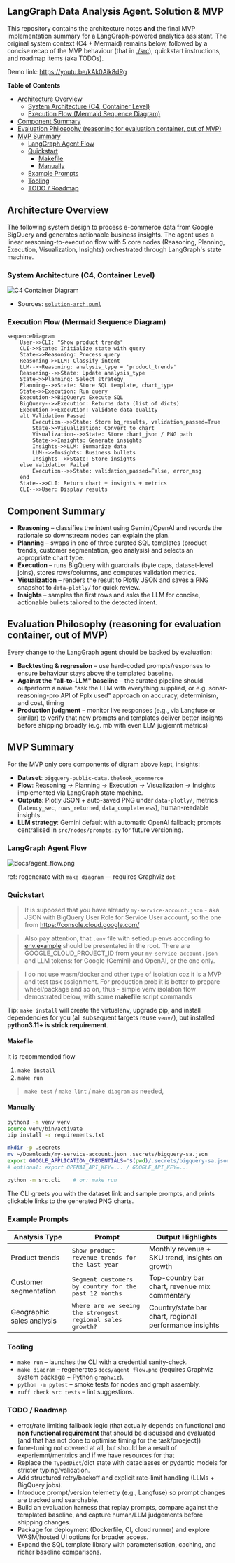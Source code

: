 ## LangGraph Data Analysis Agent. Solution & MVP

This repository contains the architecture notes **and** the final MVP implementation summary for a LangGraph-powered analytics assistant. The original system context (C4 + Mermaid) remains below, followed by a concise recap of the MVP behaviour (that in [./src](./src)), quickstart instructions, and roadmap items (aka TODOs).

Demo link: https://youtu.be/kAk0Aik8dRg

<!-- START doctoc generated TOC please keep comment here to allow auto update -->
<!-- DON'T EDIT THIS SECTION, INSTEAD RE-RUN doctoc TO UPDATE -->
**Table of Contents**

- [Architecture Overview](#architecture-overview)
  - [System Architecture (C4, Container Level)](#system-architecture-c4-container-level)
  - [Execution Flow (Mermaid Sequence Diagram)](#execution-flow-mermaid-sequence-diagram)
- [Component Summary](#component-summary)
- [Evaluation Philosophy (reasoning for evaluation container, out of MVP)](#evaluation-philosophy-reasoning-for-evaluation-container-out-of-mvp)
- [MVP Summary](#mvp-summary)
  - [LangGraph Agent Flow](#langgraph-agent-flow)
  - [Quickstart](#quickstart)
    - [Makefile](#makefile)
    - [Manually](#manually)
  - [Example Prompts](#example-prompts)
  - [Tooling](#tooling)
  - [TODO / Roadmap](#todo--roadmap)

<!-- END doctoc generated TOC please keep comment here to allow auto update -->

## Architecture Overview

The following system design to process e-commerce data from Google BigQuery and generates actionable business insights. The agent uses a linear reasoning-to-execution flow with 5 core nodes (Reasoning, Planning, Execution, Visualization, Insights) orchestrated through LangGraph's state machine.

### System Architecture (C4, Container Level)

![C4 Container Diagram](./docs/solution-arch.png)

- Sources: [`solution-arch.puml`](./docs/solution-arch.puml)

### Execution Flow (Mermaid Sequence Diagram)

```mermaid
sequenceDiagram
    User->>CLI: "Show product trends"
    CLI->>State: Initialize state with query
    State->>Reasoning: Process query
    Reasoning->>LLM: Classify intent
    LLM-->>Reasoning: analysis_type = 'product_trends'
    Reasoning-->>State: Update analysis_type
    State->>Planning: Select strategy
    Planning-->>State: Store SQL template, chart_type
    State->>Execution: Run query
    Execution->>BigQuery: Execute SQL
    BigQuery-->>Execution: Returns data (list of dicts)
    Execution->>Execution: Validate data quality
    alt Validation Passed
        Execution-->>State: Store bq_results, validation_passed=True
        State->>Visualization: Convert to chart
        Visualization-->>State: Store chart_json / PNG path
        State->>Insights: Generate insights
        Insights->>LLM: Summarize data
        LLM-->>Insights: Business bullets
        Insights-->>State: Store insights
    else Validation Failed
        Execution-->>State: validation_passed=False, error_msg
    end
    State-->>CLI: Return chart + insights + metrics
    CLI-->>User: Display results
```

## Component Summary
- **Reasoning** – classifies the intent using Gemini/OpenAI and records the rationale so downstream nodes can explain the plan.
- **Planning** – swaps in one of three curated SQL templates (product trends, customer segmentation, geo analysis) and selects an appropriate chart type.
- **Execution** – runs BigQuery with guardrails (byte caps, dataset-level joins), stores rows/columns, and computes validation metrics.
- **Visualization** – renders the result to Plotly JSON and saves a PNG snapshot to `data-plotly/` for quick review.
- **Insights** – samples the first rows and asks the LLM for concise, actionable bullets tailored to the detected intent.

## Evaluation Philosophy (reasoning for evaluation container, out of MVP)

Every change to the LangGraph agent should be backed by evaluation:

- **Backtesting & regression** – use hard-coded prompts/responses to ensure behaviour stays above the templated baseline.
- **Against the "all-to-LLM" baseline** – the curated pipeline should outperform a naive "ask the LLM with everything supplied, or e.g. sonar-reasoning-pro API of Pplx used" approach on accuracy, determinism, and cost, timing
- **Production judgment** – monitor live responses (e.g., via Langfuse or similar) to verify that new prompts and templates deliver better insights before shipping broadly (e.g. mb with even LLM jugjemnt metrics)

## MVP Summary

For the MVP only core components of digram above kept, insights:

- **Dataset**: `bigquery-public-data.thelook_ecommerce`
- **Flow**: Reasoning → Planning → Execution → Visualization → Insights implemented via LangGraph state machine.
- **Outputs**: Plotly JSON + auto-saved PNG under `data-plotly/`, metrics (`latency_sec`, `rows_returned`, `data_completeness`), human-readable insights.
- **LLM strategy**: Gemini default with automatic OpenAI fallback; prompts centralised in `src/nodes/prompts.py` for future versioning.

### LangGraph Agent Flow

![docs/agent_flow.png](docs/agent_flow.png)

ref: regenerate with `make diagram` — requires Graphviz `dot`

### Quickstart

> It is supposed that you have already `my-service-account.json` - aka JSON with BigQuery User Role for Service User account, so the one from https://console.cloud.google.com/

> Also pay attention, that `.env` file with setledup envs according to [env.example](env.example) should be presentated in the root. There are GOOGLE_CLOUD_PROJECT_ID from your `my-service-account.json` and LLM tokens: for Google (Gemini) and OpenAI, or the one only.

> I do not use wasm/docker and other type of isolation coz it is a MVP and test task assignment. For production prob it is better to prepare wheel/package and so on, thus - simple venv isolation flow demostrated below, with some **makefile** script commands

Tip: `make install` will create the virtualenv, upgrade pip, and install dependencies for you (all subsequent targets reuse `venv/`), but installed **python3.11+ is strick requirement**.

#### Makefile

It is recommended flow

1. `make install`
2. `make run` 

> `make test` / `make lint` / `make diagram` as needed, 

#### Manually

```bash
python3 -m venv venv
source venv/bin/activate
pip install -r requirements.txt

mkdir -p .secrets
mv ~/Downloads/my-service-account.json .secrets/bigquery-sa.json
export GOOGLE_APPLICATION_CREDENTIALS="$(pwd)/.secrets/bigquery-sa.json"
# optional: export OPENAI_API_KEY=... / GOOGLE_API_KEY=...

python -m src.cli    # or: make run
```
The CLI greets you with the dataset link and sample prompts, and prints clickable links to the generated PNG charts.



### Example Prompts
| Analysis Type             | Prompt                                                    | Output Highlights                                         |
|---------------------------|-----------------------------------------------------------|-----------------------------------------------------------|
| Product trends            | `Show product revenue trends for the last year`           | Monthly revenue + SKU trend, insights on growth           |
| Customer segmentation     | `Segment customers by country for the past 12 months`     | Top-country bar chart, revenue mix commentary             |
| Geographic sales analysis | `Where are we seeing the strongest regional sales growth?`| Country/state bar chart, regional performance insights    |

### Tooling
- `make run` – launches the CLI with a credential sanity-check.
- `make diagram` – regenerates `docs/agent_flow.png` (requires Graphviz system package + Python `graphviz`).
- `python -m pytest` – smoke tests for nodes and graph assembly.
- `ruff check src tests` – lint suggestions.

### TODO / Roadmap
- error/rate limiting fallback logic (that actually depends on functional and **non functional requirement** that should be discussed and evaluated [and that has not done to optimise timing for the task/proeject])
- fune-tuning not covered at all, but should be a result of experiemnt/mentrics and if we have resources for that
- Replace the `TypedDict`/dict state with dataclasses or pydantic models for stricter typing/validation.
- Add structured retry/backoff and explicit rate-limit handling (LLMs + BigQuery jobs).
- Introduce prompt/version telemetry (e.g., Langfuse) so prompt changes are tracked and searchable.
- Build an evaluation harness that replay prompts, compare against the templated baseline, and capture human/LLM judgements before shipping changes.
- Package for deployment (Dockerfile, CI, cloud runner) and explore WASM/hosted UI options for broader access.
- Expand the SQL template library with parameterisation, caching, and richer baseline comparisons.
